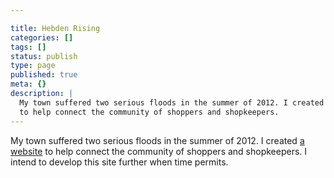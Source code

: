 ```yaml
---

title: Hebden Rising
categories: []
tags: []
status: publish
type: page
published: true
meta: {}
description: |
  My town suffered two serious floods in the summer of 2012. I created a website
  to help connect the community of shoppers and shopkeepers.
---
```

My town suffered two serious floods in the summer of 2012. I created
<a target="_blank" href="http://hebdenrising.appspot.com">a website</a>
to help connect the community of shoppers and shopkeepers.
I intend to develop this site further when time permits.
